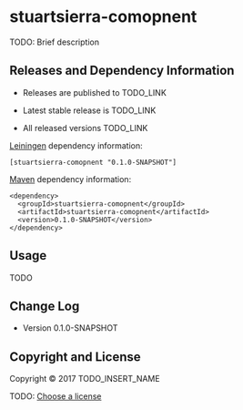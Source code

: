 # stuartsierra-comopnent

TODO: Brief description



## Releases and Dependency Information

* Releases are published to TODO_LINK

* Latest stable release is TODO_LINK

* All released versions TODO_LINK

[Leiningen] dependency information:

    [stuartsierra-comopnent "0.1.0-SNAPSHOT"]

[Maven] dependency information:

    <dependency>
      <groupId>stuartsierra-comopnent</groupId>
      <artifactId>stuartsierra-comopnent</artifactId>
      <version>0.1.0-SNAPSHOT</version>
    </dependency>

[Leiningen]: http://leiningen.org/
[Maven]: http://maven.apache.org/



## Usage

TODO



## Change Log

* Version 0.1.0-SNAPSHOT



## Copyright and License

Copyright © 2017 TODO_INSERT_NAME

TODO: [Choose a license](http://choosealicense.com/)
